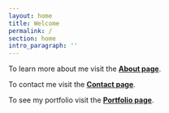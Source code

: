 ```yaml
---
layout: home
title: Welcome
permalink: /
section: home
intro_paragraph: ''
---
```

To learn more about me visit the <a href="\about"><b>About page</b></a>. 

To contact me visit the <a href="\contact"><b>Contact page</b></a>. 

To see my portfolio visit the <a href="\blog"><b>Portfolio page</b></a>.
